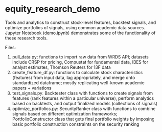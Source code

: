 # equity_research_demo
Tools and analytics to construct stock-level features, backtest signals, and optimize portfolios of signals, using common academic data sources. Jupyter Notebook (demo.ipynb) demonstrates some of the functionality of these research tools.

Files:

1. pull_data.py: functions to import raw data from WRDS API; datasets include CRSP for pricing, Compustat for fundamental data, IBES for analyst estimates, Thomson Reuters for 13F data
2. create_feature_df.py: functions to calculate stock characteristics (features) from input data, lag appropriately, and merge onto standardized dataframe; mostly replicating well-known academic papers + variations
3. test_signals.py: Backtester class with functions to create signals from features (rank features within a particular universe), perform analytics based on backtests, and output finalized models (collections of signals)
4. optimize_portfolios.py: SecurityRanker class with functions to combine signals based on different optimization frameworks; PortfolioConstructor class that gets final portfolio weights by imposing basic portfolio construction constraints on the security ranking
